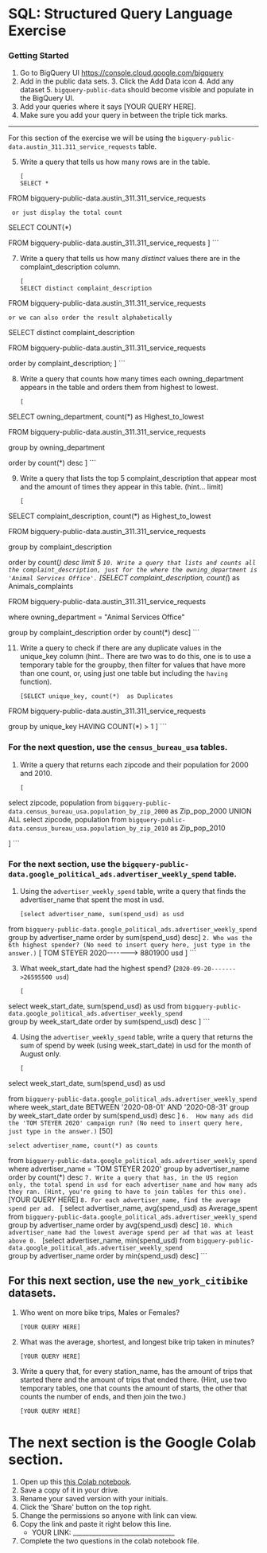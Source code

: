 
# SQL:  Structured Query Language  Exercise

### Getting Started
1. Go to BigQuery UI https://console.cloud.google.com/bigquery
2. Add in the public data sets. 
	3. Click the Add Data icon
	4. Add any dataset
	5. `bigquery-public-data` should become visible and populate in the BigQuery UI. 
3. Add your queries where it says [YOUR QUERY HERE].
4. Make sure you add your query in between the triple tick marks. 
---

For this section of the exercise we will be using the `bigquery-public-data.austin_311.311_service_requests`  table. 

5. Write a query that tells us how many rows are in the table. 
	```
	[
    SELECT *
FROM bigquery-public-data.austin_311.311_service_requests 

  ```  or just display the total count ```
    
SELECT  COUNT(*)  

FROM bigquery-public-data.austin_311.311_service_requests 
]
	```

7. Write a query that tells us how many _distinct_ values there are in the complaint_description column.
	``` 
	[
    SELECT distinct complaint_description
    
FROM bigquery-public-data.austin_311.311_service_requests 

```or we can also order the result alphabetically```

SELECT distinct complaint_description

FROM bigquery-public-data.austin_311.311_service_requests 

order by complaint_description;
]
	```
  
8. Write a query that counts how many times each owning_department appears in the table and orders them from highest to lowest. 
	``` 
	[
SELECT owning_department, count(*)  as Highest_to_lowest

FROM bigquery-public-data.austin_311.311_service_requests 

group by owning_department

order by count(*) desc
]
	```

9. Write a query that lists the top 5 complaint_description that appear most and the amount of times they appear in this table. (hint... limit)
	```
	[
SELECT complaint_description, count(*)  as Highest_to_lowest

FROM bigquery-public-data.austin_311.311_service_requests 

group by complaint_description

order by count(*) desc
limit 5
	  ```
10. Write a query that lists and counts all the complaint_description, just for the where the owning_department is 'Animal Services Office'.
	```
	[SELECT complaint_description, count(*)  as Animals_complaints

FROM bigquery-public-data.austin_311.311_service_requests 

where owning_department = "Animal Services Office"

group by   complaint_description
order by count(*) desc]
	```

11. Write a query to check if there are any duplicate values in the unique_key column (hint.. There are two was to do this, one is to use a temporary table for the groupby, then filter for values that have more than one count, or, using just one table but including the  `having` function). 
	```
	[SELECT unique_key, count(*)  as Duplicates

FROM bigquery-public-data.austin_311.311_service_requests 

group by unique_key
HAVING COUNT(*) > 1
]
	```


### For the next question, use the `census_bureau_usa` tables.

1. Write a query that returns each zipcode and their population for 2000 and 2010. 
	```
	[

select  zipcode, population 
from `bigquery-public-data.census_bureau_usa.population_by_zip_2000` as Zip_pop_2000
UNION ALL
select zipcode, population
from `bigquery-public-data.census_bureau_usa.population_by_zip_2010`  as Zip_pop_2010

]
	```

### For the next section, use the  `bigquery-public-data.google_political_ads.advertiser_weekly_spend` table.
1. Using the `advertiser_weekly_spend` table, write a query that finds the advertiser_name that spent the most in usd. 
	```
	[select advertiser_name, sum(spend_usd) as usd
from `bigquery-public-data.google_political_ads.advertiser_weekly_spend`  
group by advertiser_name
order by sum(spend_usd) desc]
	```
2. Who was the 6th highest spender? (No need to insert query here, just type in the answer.)
	```
	[
    TOM STEYER 2020-------> 8801900 usd
]
	```

3. What week_start_date had the highest spend? (```2020-09-20------->26595500 usd```)
	```
	[
select week_start_date, sum(spend_usd) as usd
from `bigquery-public-data.google_political_ads.advertiser_weekly_spend`  
group by week_start_date
order by sum(spend_usd) desc
]
	```

4. Using the `advertiser_weekly_spend` table, write a query that returns the sum of spend by week (using week_start_date) in usd for the month of August only. 
	```
	[
select week_start_date, sum(spend_usd) as usd

from `bigquery-public-data.google_political_ads.advertiser_weekly_spend`  
where week_start_date BETWEEN '2020-08-01' AND '2020-08-31'
group by week_start_date
order by sum(spend_usd) desc
]
	```
6.  How many ads did the 'TOM STEYER 2020' campaign run? (No need to insert query here, just type in the answer.)
	```
	[50]
    
    select advertiser_name, count(*) as counts
from `bigquery-public-data.google_political_ads.advertiser_weekly_spend`  
where advertiser_name = 'TOM STEYER 2020'
group by advertiser_name
order by count(*) desc
	```
7. Write a query that has, in the US region only, the total spend in usd for each advertiser_name and how many ads they ran. (Hint, you're going to have to join tables for this one). 
	```
		[YOUR QUERY HERE]
	```
8. For each advertiser_name, find the average spend per ad. 
	```
	[ 
select advertiser_name, avg(spend_usd) as Average_spent
from `bigquery-public-data.google_political_ads.advertiser_weekly_spend`  
group by advertiser_name
order by avg(spend_usd) desc]
	```
10. Which advertiser_name had the lowest average spend per ad that was at least above 0. 
	``` 
	[select advertiser_name, min(spend_usd) 
from `bigquery-public-data.google_political_ads.advertiser_weekly_spend`  
group by advertiser_name
order by min(spend_usd) desc]
	```
## For this next section, use the `new_york_citibike` datasets.

1. Who went on more bike trips, Males or Females?
	```
	[YOUR QUERY HERE]
	```
2. What was the average, shortest, and longest bike trip taken in minutes?
	```
	[YOUR QUERY HERE]
	```

3. Write a query that, for every station_name, has the amount of trips that started there and the amount of trips that ended there. (Hint, use two temporary tables, one that counts the amount of starts, the other that counts the number of ends, and then join the two.) 
	```
	[YOUR QUERY HERE]
	```
# The next section is the Google Colab section.  
1. Open up this [this Colab notebook](https://colab.research.google.com/drive/1kHdTtuHTPEaMH32GotVum41YVdeyzQ74?usp=sharing).
2. Save a copy of it in your drive. 
3. Rename your saved version with your initials. 
4. Click the 'Share' button on the top right.  
5. Change the permissions so anyone with link can view. 
6. Copy the link and paste it right below this line. 
	* YOUR LINK:  ________________________________
9. Complete the two questions in the colab notebook file. 
